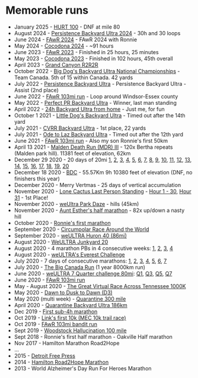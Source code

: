 # Memorable runs

- January 2025 - [HURT 100](https://www.strava.com/activities/13400697230) - DNF at mile 80
- August 2024 - [Persistence Backyard Ultra 2024](https://www.strava.com/activities/12062622741) - 30h and 30 loops
- June 2024 - [FAwR 2024](https://www.strava.com/activities/11555429820) - FAwR 2024 with Ronnie
- May 2024 - [Cocodona 2024](https://www.strava.com/activities/11378676321) - ~91 hours
- June 2023 - [FAwR 2023](https://www.strava.com/activities/9200098285) - Finished in 25 hours, 25 minutes
- May 2023 - [Cocodona 2023](https://www.strava.com/activities/9016891169) - Finished in 102 hours, 45th overall
- April 2023 - [Grand Canyon R2R2R](https://www.strava.com/activities/8816263472)
- October 2022 - [Big Dog's Backyard Ultra National Championships](https://www.strava.com/activities/7977085777) - Team Canada. 5th of 15 within Canada. 42 yards
- July 2022 - [Persistence Backyard Ultra](https://www.strava.com/activities/7558515644) - Persistence Backyard Ultra - Assist (2nd place)
- June 2022 - [FAwR 103mi run](https://www.strava.com/activities/7257063416) - Loop around Windsor-Essex county
- May 2022 - [Perfect PR Backyard Ultra](https://www.strava.com/activities/7187364571) - Winner, last man standing
- April 2022 - [24h Backyard Ultra from home](https://www.strava.com/activities/6924154918) - Just me, for fun
- October 1 2021 - [Little Dog's Backyard Ultra](https://www.strava.com/activities/6055166607) - Timed out after the 14th yard
- July 2021 - [CVRR Backyard Ultra](https://www.strava.com/activities/5646348573) - 1st place, 22 yards
- July 2021 - [Ode to Laz Backyard Ultra](https://www.strava.com/activities/5607806544) - Timed out after the 12th yard
- June 2021 - [FAwR 103mi run](https://www.strava.com/activities/5421644287) - Also my son Ronnie's first 50km
- April 13 2021 - [Malden Death Run (MDR) III](https://www.strava.com/activities/5121654475) - 120x Bertha repeats (Malden park hill). 11381 feet of elevation, 62km
- December 29 2020 - 20 days of 20mi [1](https://www.strava.com/activities/4534632360), [2](https://www.strava.com/activities/4539535300), [3](https://www.strava.com/activities/4544954846), [4](https://www.strava.com/activities/4549708525), [5](https://www.strava.com/activities/4555073290), [6](https://www.strava.com/activities/4561300075), [7](https://www.strava.com/activities/4565457669), [8](https://www.strava.com/activities/4570688958), [9](https://www.strava.com/activities/4576315422), [10](https://www.strava.com/activities/4581555218), [11](https://www.strava.com/activities/4586444642), [12](https://www.strava.com/activities/4592893400), [13](https://www.strava.com/activities/4599256791), [14](https://www.strava.com/activities/4603287664), [15](https://www.strava.com/activities/4608385428), [16](https://www.strava.com/activities/4613801745), [17](https://www.strava.com/activities/4618911210), [18](https://www.strava.com/activities/4623939482), [19](https://www.strava.com/activities/4630339015), [20](https://www.strava.com/activities/4636800587)
- December 18 2020 - [BDC](https://www.strava.com/activities/4488559243) - 55.57Km 9h 10380 feet of elevation (DNF, no finishers this year)
- December 2020 - Merry Vertmas - 25 days of vertical accumulation
- November 2020 - [Lone Cactus Last Person Standing](https://ultrasignup.com/results_event.aspx?did=80168) - [Hour 1 - 30](https://www.strava.com/activities/4339042086), [Hour 31](https://www.strava.com/activities/4377519022) - 1st Place!
- November 2020 - [weUltra Park Daze](https://www.strava.com/activities/4339042086) - hills (45km)
- November 2020 - [Aunt Esther's half marathon](https://www.strava.com/activities/4302759498) - 82x up/down a nasty hill
- October 2020 - [Ronnie's first marathon](https://www.strava.com/activities/4207575851)
- September 2020 - [Circumpolar Race Around the World](https://runsignup.com/Race/CHH/AnywhereAnyPlace/CircumpolarRaceAroundtheWorld)
- September 2020 - [weULTRA Huron 40 (86mi)](https://www.strava.com/activities/4085216955)
- August 2020 - [WeULTRA Junkyard 20](https://www.strava.com/activities/3950381716)
- August 2020 - 4 marathon PBs in 4 consecutive weeks: [1](https://www.strava.com/activities/3760462325), [2](https://www.strava.com/activities/3795018600), [3](https://www.strava.com/activities/3826286031), [4](https://www.strava.com/activities/3882605862)
- August 2020 - [weULTRA's Everest Challenge](https://www.facebook.com/groups/314354256632582/)
- July 2020 - 7 days of consecutive marathons: [1](https://www.strava.com/activities/3712037732), [2](https://www.strava.com/activities/3717210665), [3](https://www.strava.com/activities/3721732263), [4](https://www.strava.com/activities/3726498295), [5](https://www.strava.com/activities/3731587943), [6](https://www.strava.com/activities/3736251559), [7](https://www.strava.com/activities/3740875589)
- July 2020 - [The Big Canada Run](https://thebigcanadarun.ca/) (1 year 8000km run)
- June 2020 - [weULTRA 7 Quarter challenge 80mi](https://www.facebook.com/groups/967548486992988/): [Q1](https://www.strava.com/activities/3636553872), [Q3](https://www.strava.com/activities/3638383164), [Q5](https://www.strava.com/activities/3640883832), [Q7](https://www.strava.com/activities/3643470703)
- June 2020 - [FAwR 103mi run](https://www.strava.com/activities/3575520487)
- May - August 2020 - [The Great Virtual Race Across Tennessee 1000K](https://runsignup.com/Race/TN/Memphis/TheGreatVirtualRaceAcrossTennessee1000K)
- May 2020 - [Dawn to Dusk to Dawn (D3)](https://www.strava.com/activities/3425462721)
- May 2020 (multi week) - [Quarantine 300 mile](https://www.facebook.com/groups/2624601264453712)
- April 2020 - [Quarantine Backyard Ultra 186km](https://www.strava.com/activities/3259169846)
- Dec 2019 - [First sub-4h marathon](https://www.strava.com/activities/2959111816)
- Oct 2019 - [Link's first 10k (MEC 10k trail race)](https://www.strava.com/activities/2800671596)
- Oct 2019 - [FAwR 103mi bandit run](https://www.strava.com/activities/2783554178)
- Sept 2019 - [Woodstock Hallucination 100 mile](https://www.strava.com/activities/2689179512)
- Sept 2018 - Ronnie's first half marathon - Oakville Half marathon
- Nov 2017 - Hamilton Marathon Road2Hope
- ...
- 2015 - [Detroit Free Press](http://www.freepmarathon.com/)
- 2014 - [Hamilton Road2Hope Marathon](http://hamiltonmarathon.ca/)
- 2013 - World Alzheimer's Day Run For Heroes Marathon
